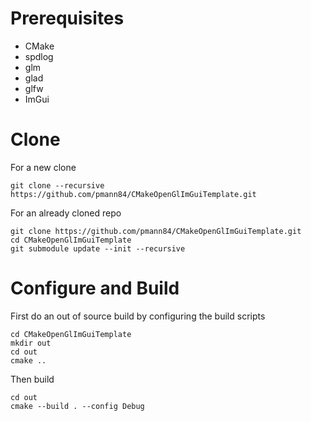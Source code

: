 # Prerequisites
- CMake
- spdlog
- glm
- glad
- glfw
- ImGui

# Clone
For a new clone
```
git clone --recursive https://github.com/pmann84/CMakeOpenGlImGuiTemplate.git
```
For an already cloned repo
```
git clone https://github.com/pmann84/CMakeOpenGlImGuiTemplate.git
cd CMakeOpenGlImGuiTemplate
git submodule update --init --recursive
```
# Configure and Build
First do an out of source build by configuring the build scripts
```
cd CMakeOpenGlImGuiTemplate
mkdir out
cd out
cmake ..
```
Then build
```
cd out 
cmake --build . --config Debug
```
